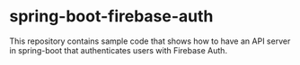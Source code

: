 # spring-boot-firebase-auth

This repository contains sample code that shows how to have an API server in spring-boot that authenticates users with Firebase Auth.
